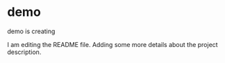 # demo
demo is creating

I am editing the README file. Adding some more details about the project description.
